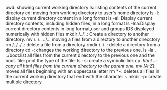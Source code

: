 pwd: showing current working directory
ls: listing contents of the current directory
cd: moving from working directory to user's home directory
ls -l: display current directory content in a long format
ls -al: Display current directory contents, including hidden files, in a long format
ls -lna:Display current directory contents in long format,user and groups IDS displayed numerically with hidden files
mkdir /../..: Create a directory to another directory.
mv /../.. ../..: moving a files from a directory to another direcctory
rm /../../..: delete a file from a directory
rmdir /../..: delete a directory from a directory
cd -: changes the working directory to the previous one.
ls -la . ../boot:list all files from the current directory to the previous one and the boot.
file: print the type of the file.
ls -s: create a symbolic link
cp *.html ..: copy all html files from the current directory to the parent one.
mv [A-Z]*: moves all files beginning with an uppercase letter
rm *~:  deletes all files in the current working directory that end with the character ~
mkdir -p: create multiple directory